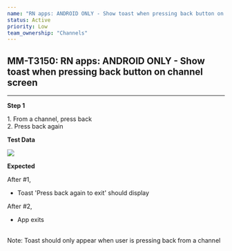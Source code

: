```yaml
---
name: "RN apps: ANDROID ONLY - Show toast when pressing back button on channel screen"
status: Active
priority: Low
team_ownership: "Channels"
---
```


## MM-T3150: RN apps: ANDROID ONLY - Show toast when pressing back button on channel screen

---

**Step 1**

1\. From a channel, press back\
2\. Press back again

**Test Data**

![](https://smartbear-tm4j-prod-us-west-2-attachment-rich-text.s3.us-west-2.amazonaws.com/embedded-f3277290f945470c4add5d21ef3dc7ca7b74388fc7152bfb6b99ae58c66a95a8-1595448450630-screenshot-1.png)

**Expected**

After #1,

- Toast 'Press back again to exit' should display

After #2,

- App exits

\
Note: Toast should only appear when user is pressing back from a channel
